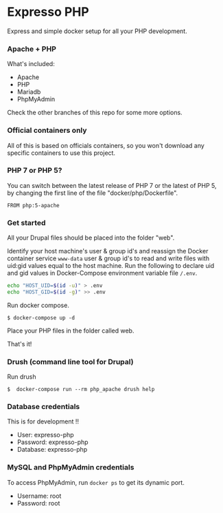 # Expresso PHP

Express and simple docker setup for all your PHP development.

### Apache + PHP

What's included:

  - Apache
  - PHP
  - Mariadb
  - PhpMyAdmin

Check the other branches of this repo for some more options.

### Official containers only
All of this is based on officials containers, so you won't download any
specific containers to use this project.

### PHP 7 or PHP 5?
You can switch between the latest release of PHP 7 or the latest of PHP 5, by
changing the first line of the file "docker/php/Dockerfile".
```
FROM php:5-apache
```

### Get started
All your Drupal files should be placed into the folder "web".

Identify your host machine's user & group id's and reassign the Docker container
service `www-data` user & group id's to read and write files with uid:gid values
equal to the host machine. Run the following to declare uid and gid values in
Docker-Compose environment variable file `/.env`.
```sh
echo "HOST_UID=$(id -u)" > .env
echo "HOST_GID=$(id -g)" >> .env
```

Run docker compose.
```
$ docker-compose up -d
```

Place your PHP files in the folder called web.

That's it!

### Drush (command line tool for Drupal)

Run drush
```
$  docker-compose run --rm php_apache drush help
```

### Database credentials
This is for development !!

* User: expresso-php
* Password: expresso-php
* Database: expresso-php

### MySQL and PhpMyAdmin credentials
To access PhpMyAdmin, run `docker ps` to get its dynamic port.
* Username: root
* Password: root

